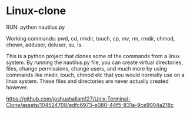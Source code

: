 # Linux-clone
RUN: python nautilus.py

Working commands: pwd, cd, mkdir, touch, cp, mv, rm, rmdir, chmod, chown, adduser, deluser, su, ls.

This is a python project that clones some of the commands from a linux system. By running the nautilus.py file, you can create virtual directories, files, 
change permissions, change  users, and much more by using commands like mkdir, touch, chmod etc that you would normally use on a linux system. These 
files and directories are never actually created however. 

https://github.com/joshuahallam127/Unix-Terminal-Clone/assets/104524708/edfc6973-e080-44f5-831a-9ce9004a218c
